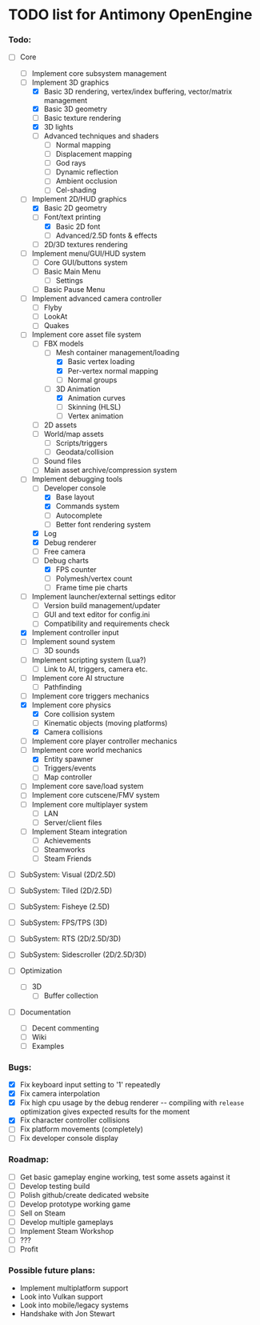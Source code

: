 # TODO list for Antimony OpenEngine

### Todo:
- [ ] Core
    - [ ] Implement core subsystem management
    - [ ] Implement 3D graphics
        - [x] Basic 3D rendering, vertex/index buffering, vector/matrix management
        - [x] Basic 3D geometry
        - [ ] Basic texture rendering
        - [x] 3D lights
        - [ ] Advanced techniques and shaders
            - [ ] Normal mapping
            - [ ] Displacement mapping
            - [ ] God rays
            - [ ] Dynamic reflection
            - [ ] Ambient occlusion
			- [ ] Cel-shading
    - [ ] Implement 2D/HUD graphics
        - [x] Basic 2D geometry
        - [ ] Font/text printing
            - [x] Basic 2D font
            - [ ] Advanced/2.5D fonts & effects
        - [ ] 2D/3D textures rendering
    - [ ] Implement menu/GUI/HUD system
        - [ ] Core GUI/buttons system
        - [ ] Basic Main Menu
            - [ ] Settings
        - [ ] Basic Pause Menu
	- [ ] Implement advanced camera controller
		- [ ] Flyby
		- [ ] LookAt
		- [ ] Quakes
    - [ ] Implement core asset file system
        - [ ] FBX models
            - [ ] Mesh container management/loading
				- [x] Basic vertex loading
				- [x] Per-vertex normal mapping
				- [ ] Normal groups
            - [ ] 3D Animation
				- [x] Animation curves
				- [ ] Skinning (HLSL)
				- [ ] Vertex animation
        - [ ] 2D assets
        - [ ] World/map assets
			- [ ] Scripts/triggers
			- [ ] Geodata/collision
        - [ ] Sound files
        - [ ] Main asset archive/compression system
	- [ ] Implement debugging tools
		- [ ] Developer console
			- [x] Base layout
			- [x] Commands system
			- [ ] Autocomplete
			- [ ] Better font rendering system
		- [x] Log
		- [x] Debug renderer
		- [ ] Free camera
		- [ ] Debug charts
			- [x] FPS counter
			- [ ] Polymesh/vertex count
			- [ ] Frame time pie charts
    - [ ] Implement launcher/external settings editor
        - [ ] Version build management/updater
        - [ ] GUI and text editor for config.ini
        - [ ] Compatibility and requirements check
    - [x] Implement controller input
    - [ ] Implement sound system
		- [ ] 3D sounds
	- [ ] Implement scripting system (Lua?)
		- [ ] Link to AI, triggers, camera etc.
    - [ ] Implement core AI structure
		- [ ] Pathfinding
    - [ ] Implement core triggers mechanics
    - [x] Implement core physics
		- [x] Core collision system
		- [ ] Kinematic objects (moving platforms)
		- [x] Camera collisions
    - [ ] Implement core player controller mechanics
    - [ ] Implement core world mechanics
		- [x] Entity spawner
		- [ ] Triggers/events
		- [ ] Map controller
    - [ ] Implement core save/load system
    - [ ] Implement core cutscene/FMV system
	- [ ] Implement core multiplayer system
		- [ ] LAN
		- [ ] Server/client files
	- [ ] Implement Steam integration
		- [ ] Achievements
		- [ ] Steamworks
		- [ ] Steam Friends
- [ ] SubSystem: Visual (2D/2.5D)
- [ ] SubSystem: Tiled (2D/2.5D)
- [ ] SubSystem: Fisheye (2.5D)
- [ ] SubSystem: FPS/TPS (3D)
- [ ] SubSystem: RTS (2D/2.5D/3D)
- [ ] SubSystem: Sidescroller (2D/2.5D/3D)

- [ ] Optimization
	- [ ] 3D
		- [ ] Buffer collection
- [ ] Documentation
	- [ ] Decent commenting
	- [ ] Wiki
	- [ ] Examples

### Bugs:
- [x] Fix keyboard input setting to '1' repeatedly
- [x] Fix camera interpolation
- [x] Fix high cpu usage by the debug renderer -- compiling with `release` optimization gives expected results for the moment
- [x] Fix character controller collisions
- [ ] Fix platform movements (completely)
- [ ] Fix developer console display

### Roadmap:
- [ ] Get basic gameplay engine working, test some assets against it
- [ ] Develop testing build
- [ ] Polish github/create dedicated website
- [ ] Develop prototype working game
- [ ] Sell on Steam
- [ ] Develop multiple gameplays
- [ ] Implement Steam Workshop
- [ ] ???
- [ ] Profit

### Possible future plans:
- Implement multiplatform support
- Look into Vulkan support
- Look into mobile/legacy systems
- Handshake with Jon Stewart
